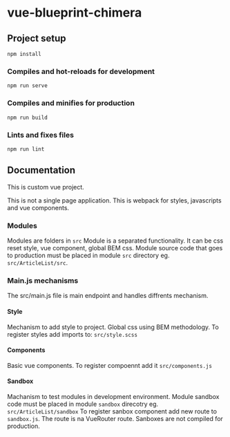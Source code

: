 # vue-blueprint-chimera

## Project setup
```
npm install
```

### Compiles and hot-reloads for development
```
npm run serve
```

### Compiles and minifies for production
```
npm run build
```

### Lints and fixes files
```
npm run lint
```

## Documentation

This is custom vue project.

This is not a single page application.
This is webpack for styles, javascripts and vue components.

### Modules

Modules are folders in `src`
Module is a separated functionality. It can be css reset style, vue component, global BEM css.
Module source code that goes to production must be placed in module `src` directory eg. `src/ArticleList/src`.

### Main.js mechanisms

The src/main.js file is main endpoint and handles diffrents mechanism.

#### Style

Mechanism to add style to project. 
Global css using BEM methodology. 
To register styles add imports to: `src/style.scss`

#### Components

Basic vue components.
To register compoennt add it  `src/components.js`

#### Sandbox

Machanism to test modules in development environment.
Module sandbox code must be placed in module `sandbox` direcotry eg. `src/ArticleList/sandbox`
To register sanbox component add new route to `sandbox.js`. The route is na VueRouter route.
Sanboxes are not compiled for production.
